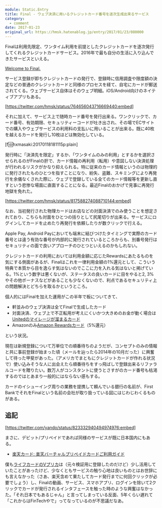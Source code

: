 ```yaml
---
module: Static.Entry
title: Final - ウェブ決済に用いるクレジットカード番号を逐次生成出来るサービス
category:
  - comment
date: 2017-01-23
original_url: https://hmsk.hatenablog.jp/entry/2017/01/23/080000
---
```


Finalは利用先限定、ワンタイム利用を前提としたクレジットカードを逐次発行してくれるクレジットカードサービス。2016年で最も自分の生活に入り込んできたサービスといえる。

<a class="embedly-card" data-card-key="c4c8034d444c4d51922202dea73ac468" data-card-controls="0" data-card-image="https://getfinal.com/img/img-card.png" data-card-type="article" href="https://getfinal.com">Welcome to Final.</a>
<script async src="//cdn.embedly.com/widgets/platform.js" charset="UTF-8"></script>

サービス登録が即ちクレジットカードの発行で、登録時に信用調査や限度額の決定などの普通のクレジットカードと同様のプロセスを経て、自宅にカードが郵送されてくる。ウェブサービス自体はそのウェブ明細。iOS/Android向けのネイティブアプリもある。

[https://twitter.com/hmsk/status/764656043716669440:embed]

それに加えて、サービス上で随時カード番号を発行出来る。ワンクリックで、カード番号、有効期限、セキュリティーコードが吐き出され、その場でECサイトでの購入やウェブサービスの利用料の支払いに用いることが出来る。既に40枚を越えるカードを発行し10枚ほどは無効化している。

[f:id:hxmasaki:20170118181115p:plain]

発行時に「決済先を限定」するか、「ワンタイムのみの利用」とするかを選択させられるのがFinalの肝で、カード情報の再利用（転用）や意図しない決済処理が行われるリスクがかなり抑えられる。特に従来のカード情報というのは物理的に発行されたものひとつを指すことになり、紛失、盗難、スキミングにより再発行を余儀なくされた際に、ウェブで登録している全てのカード情報等を更新し直すという悲惨な場面に直面することになる。最近Finalのおかげで見事に再発行地獄を免れた。

[https://twitter.com/hmsk/status/817588274088710144:embed]

なお、当初発行された物理カードはお店などの対面決済でのみ使うことを想定されており、こちらも対面をひとつの括りとして尻尾切りが出来る。サービスにログインしてカードを止めたり再発行を依頼したりが数クリックで行える。

Apple Pay, Android Payにおいても端末に結びつけたタイミングで実際のカード番号とは違う有効な番号が内部的に発行されているところからも、別番号発行はセキュリティの面で良いアプローチのひとつといえるのかもしれない。

クレジットカードの利用においては利用金額に応じたRewardsにあたるものを気にする側面があるが、Finalはこれを一律利用金額の1%還元として、こういう特典で本質から目を逸らす気はないのでここに力を入れる気はないと掲げている。1%という数字は悪くないが、ステータスの良いカードに目をやると2, 3%やその他ボーナスなどがあることも少なくないので、利点であるセキュリティ上の問題解決とどちらを取るかというところ。

個人的にはFinalを加えた運用がこの半年で板についてきて、

- 軒並みのウェブ決済は全てFinalで生成したカード
- 対面決済、ウェブ上で不正転用が考えにくいかつ大きめのお金が動く場合は[Unitedのマイレージが溜まるカード](https://creditcards.chase.com/credit-cards/united-mileageplus-explorer)
- Amazonのみ[Amazon Rewardsカード](https://www.chase.com/personal/credit-cards/amazon)（5%還元）

という状況。

現在は新規登録について万単位での順番待ちのようだが、コンセプトのみの情報と共に事前登録が始まった頃（メールを辿ったら2014年の10月だった）に興奮して待った甲斐があった。（アメリカでまともにクレジットカードが作れる状況で）使い込みそうな人に出会えたら順番待ちをすっ飛ばしで登録出来るリファラルコードを贈りたい。数万人がコンスタントに使うとさすがのカード番号も枯渇するのではとあまり一般的にはならない感もする。

カードのイシューイング周りの業務を提携して頼んでいる銀行の名前が、First BankでそれをFinalという名前の会社が取り扱っている図にはじわじわくるものがある。


## 追記

[https://twitter.com/yando/status/823332940494974976:embed]

まさに、デビット/プリペイドであれば同様のサービスが既に日本国内にもある。

- [楽天カード: 楽天バーチャルプリペイドカードご利用ガイド](http://www.rakuten-card.co.jp/service/vpcard/)

僕も[ライフカードのVプリカ](http://vpc.lifecard.co.jp/)は（元々検証用に登録したのだけど）少し活用していたことがあったけど、少なくともサービスの触り心地は良いものとはお世辞にも言えなかった（さあ、楽天含めて果たしてカード発行までに何回クリックが必要でしょう）し、Finalの動画、サービス、スマホアプリ、ログインを除いて2クリックでカードが発行されるインタフェースを触った時のような興奮はなかった。「それ日本でもあるじゃん」と言ってしまっている反面、5年くらい遅れて「これからはFinTechやで」ってなっているのが不思議だなあ。
